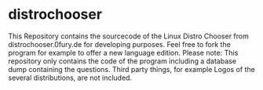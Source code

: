 distrochooser
=============



This Repository contains the sourcecode of the Linux Distro Chooser from distrochooser.0fury.de for developing purposes. Feel free to fork the program for example to offer a new language edition. Please note: This repository only contains the code of the program including a database dump containing the questions. Third party things, for example Logos of the several distributions, are not included.

